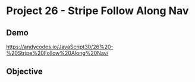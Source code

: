 # Project 26 - Stripe Follow Along Nav

## Demo

https://andycodes.io/JavaScript30/26%20-%20Stripe%20Follow%20Along%20Nav/

## Objective

